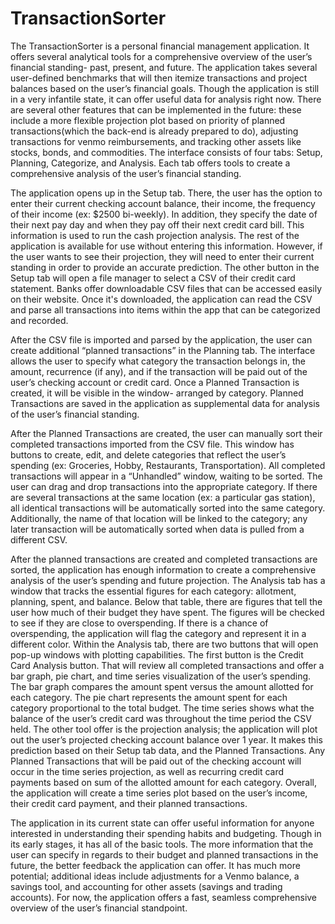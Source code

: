 # TransactionSorter

The TransactionSorter is a personal financial management application. It offers several 
analytical tools for a comprehensive overview of the user’s financial standing- past, present,
and future. The application takes several user-defined benchmarks that will then itemize
transactions and project balances based on the user’s financial goals. Though the application
is still in a very infantile state, it can offer useful data for analysis right now. There are
several other features that can be implemented in the future: these include a more flexible
projection plot based on priority of planned transactions(which the back-end is already prepared
 to do), adjusting transactions for venmo reimbursements, and tracking other assets like stocks,
  bonds, and commodities. The interface consists of four tabs: Setup, Planning, Categorize, and
   Analysis. Each tab offers tools to create a comprehensive analysis of the user’s financial 
   standing.


The application opens up in the Setup tab. There, the user has the option to enter their 
current checking account balance, their income, the frequency of their income (ex: $2500 
bi-weekly). In addition, they specify the date of their next pay day and when they pay 
off their next credit card bill. This information is used to run the cash projection 
analysis. The rest of the application is available for use without entering this 
information. However, if the user wants to see their projection, they will need to enter
their current standing in order to provide an accurate prediction. The other button in 
the Setup tab will open a file manager to select a CSV of their credit card statement.
Banks offer downloadable CSV files that can be accessed easily on their website. Once
it's downloaded, the application can read the CSV and parse all transactions into 
items within the app that can be categorized and recorded. 

  
After the CSV file is imported and parsed by the application, the user can create additional
“planned transactions” in the Planning tab. The interface allows the user to specify what 
category the transaction belongs in, the amount, recurrence (if any), and if the 
transaction will be paid out of the user’s checking account or credit card. Once a Planned 
Transaction is created, it will be visible in the window- arranged by category. Planned 
Transactions are saved in the application as supplemental data for analysis of the user’s 
financial standing. 

  
After the Planned Transactions are created, the user can manually sort their completed 
transactions imported from the CSV file. This window has buttons to create, edit, and delete 
categories that reflect the user’s spending (ex: Groceries, Hobby, Restaurants, 
Transportation). All completed transactions will appear in a “Unhandled” window, waiting 
to be sorted. The user can drag and drop transactions into the appropriate category. If 
there are several transactions at the same location (ex: a particular gas station), all 
identical transactions will be automatically sorted into the same category. 
Additionally, the name of that location will be linked to the category; any later 
transaction will be automatically sorted when data is pulled from a different CSV. 

  
After the planned transactions are created and completed transactions are sorted, the 
application has enough information to create a comprehensive analysis of the user’s spending 
and future projection. The Analysis tab has a window that tracks the essential figures for 
each category: allotment, planning, spent, and balance. Below that table, there are figures 
that tell the user how much of their budget they have spent. The figures will be checked to 
see if they are close to overspending. If there is a chance of overspending, the application
will flag the category and represent it in a different color. Within the Analysis tab, there 
are two buttons that will open pop-up windows with plotting capabilities. The first button 
is the Credit Card Analysis button. That will review all completed transactions and offer a 
bar graph, pie chart, and time series visualization of the user’s spending. The bar graph 
compares the amount spent versus the amount allotted for each category. The pie chart 
represents the amount spent for each category proportional to the total budget. The time 
series shows what the balance of the user’s credit card was throughout the time period the 
CSV held. The other tool offer is the projection analysis; the application will plot out the
user’s projected checking account balance over 1 year. It makes this prediction based on 
their Setup tab data, and the Planned Transactions. Any Planned Transactions that will be 
paid out of the checking account will occur in the time series projection, as well as 
recurring credit card payments based on sum of the allotted amount for each category. 
Overall, the application will create a time series plot based on the user’s income, their 
credit card payment, and their planned transactions. 

  
The application in its current state can offer useful information for anyone interested in 
understanding their spending habits and budgeting. Though in its early stages, it has all of 
the basic tools. The more information that the user can specify in regards to their budget 
and planned transactions in the future, the better feedback the application can offer. It 
has much more potential; additional ideas include adjustments for a Venmo balance, a savings
tool, and accounting for other assets (savings and trading accounts). For now, the 
application offers a fast, seamless comprehensive overview of the user’s financial 
standpoint.



